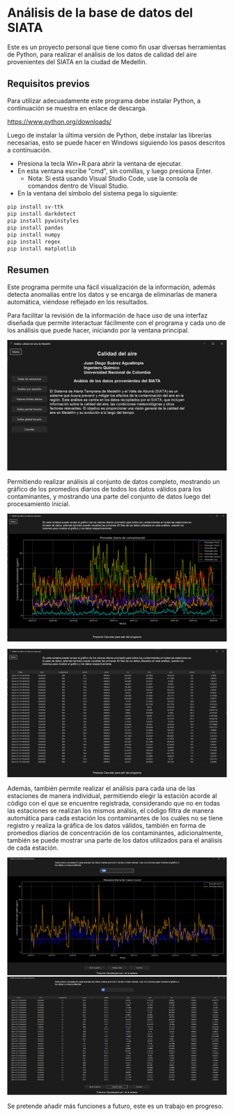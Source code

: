 # Análisis de la base de datos del SIATA

Este es un proyecto personal que tiene como fin usar diversas herramientas de Python, para realizar el análisis de los datos de calidad del aire provenientes del SIATA en la ciudad de Medellín.

## Requisitos previos

Para utilizar adecuadamente este programa debe instalar Python, a continuación se muestra en enlace de descarga.

https://www.python.org/downloads/

Luego de instalar la última versión de Python, debe instalar las librerías necesarias, esto se puede hacer en Windows siguiendo los pasos descritos a continuación.

- Presiona la tecla Win+R para abrir la ventana de ejecutar.
- En esta ventana escribe "cmd", sin comillas, y luego presiona Enter.
  - Nota: Si está usando Visual Studio Code, use la consola de comandos dentro de Visual Studio.
- En la ventana del símbolo del sistema pega lo siguiente:

```
pip install sv-ttk
pip install darkdetect
pip install pywinstyles
pip install pandas
pip install numpy
pip install regex
pip install matplotlib
```
## Resumen

Este programa permite una fácil visualización de la información, además detecta anomalías entre los datos y se encarga de eliminarlas de manera automática, viéndose reflejado en los resultados.

Para facilitar la revisión de la información de hace uso de una interfaz diseñada que permite interactuar fácilmente con el programa y cada uno de los análisis que puede hacer, iniciando por la ventana principal.

![Ventana Principal](https://github.com/Patatas1000/Analisis-Siata/blob/Patatas1000-patch-1/Calidad%20del%20aire/Proyecto/Images/MainWindow.png)

Permitiendo realizar análisis al conjunto de datos completo, mostrando un gráfico de los promedios diarios de todos los datos válidos para los contaminantes, y mostrando una parte del conjunto de datos luego del procesamiento inicial.

![Gráfico del conjunto de datos completo](https://github.com/Patatas1000/Analisis-Siata/blob/Patatas1000-patch-1/Calidad%20del%20aire/Proyecto/Images/GraphAll.png)

![Conjunto de datos](https://github.com/Patatas1000/Analisis-Siata/blob/Patatas1000-patch-1/Calidad%20del%20aire/Proyecto/Images/DataAll.png)

Además, también permite realizar el análisis para cada una de las estaciones de manera individual, permitiendo elegir la estación acorde al código con el que se encuentre registrada, considerando que no en todas las estaciones se realizan los mismos análsis, el código filtra de manera automática para cada estación los contaminantes de los cuáles no se tiene registro y realiza la gráfica de los datos válidos, también en forma de promedios diarios de concentración de los contaminantes, adicionalmente, también se puede mostrar una parte de los datos utilizados para el análisis de cada estación.

![Gráfico realizado para una estación particular del SIATA](https://github.com/Patatas1000/Analisis-Siata/blob/Patatas1000-patch-1/Calidad%20del%20aire/Proyecto/Images/GraphEst2.png)
![Conjunto de datos para una estación particular del SIATA](https://github.com/Patatas1000/Analisis-Siata/blob/Patatas1000-patch-1/Calidad%20del%20aire/Proyecto/Images/DataEst.png)

Se pretende añadir más funciones a futuro, este es un trabajo en progreso.

